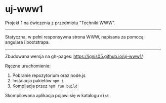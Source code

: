 # uj-www1

Projekt 1 na ćwiczenia z przedmiotu "Techniki WWW".

<hr>

Statyczna, w pełni responsywna strona WWW, napisana za pomocą angulara i bootstrapa.

<hr>

Zbudowana wersja na gh-pages: https://ignis05.github.io/uj-www1/
<br/>

Ręczne uruchomienie:<br/>

1.  Pobranie repozytorium oraz node.js
2.  Instalacja pakietów `npm i`
3.  Kompilacja przez `npm run build`

Skompilowana aplikacja pojawi się w katalogu `dist`
